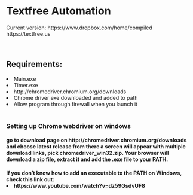 <h1> Textfree Automation </h1>
<p>Current version: https://www.dropbox.com/home/compiled
    <br>
https://textfree.us
</p>
    <br>
<h2>Requirements:</h2>
<li>Main.exe</li>
<li>Timer.exe</li>
<li>http://chromedriver.chromium.org/downloads</li>
<li>Chrome driver exe downloaded and added to path</li>
<li>Allow program through firewall when you launch it</li>
    <br>
<h3>Setting up Chrome webdriver on windows</h3>
<h4>go to download page on http://chromedriver.chromium.org/downloads and choose latest release from there a screen will appear with multiple download links, pick chromedriver_win32.zip. Your browser will download a zip file, extract it and add the .exe file to your PATH.</h4>
<h4>
If you don’t know how to add an executable to the PATH on Windows, check this link out:
<li>
https://www.youtube.com/watch?v=dz59GsdvUF8
</li>

</h4>
